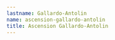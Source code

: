 ```yaml
---
lastname: Gallardo-Antolin
name: ascension-gallardo-antolin
title: Ascension Gallardo-Antolin
---
```

